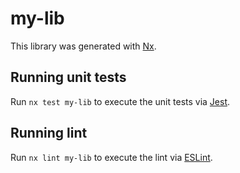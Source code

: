 # my-lib

This library was generated with [Nx](https://nx.dev).

## Running unit tests

Run `nx test my-lib` to execute the unit tests via [Jest](https://jestjs.io).

## Running lint

Run `nx lint my-lib` to execute the lint via [ESLint](https://eslint.org/).
